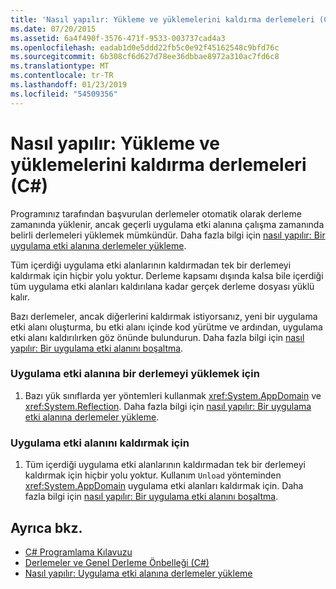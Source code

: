 ```yaml
---
title: 'Nasıl yapılır: Yükleme ve yüklemelerini kaldırma derlemeleri (C#)'
ms.date: 07/20/2015
ms.assetid: 6a4f490f-3576-471f-9533-003737cad4a3
ms.openlocfilehash: eadab1d0e5ddd22fb5c0e92f45162548c9bfd76c
ms.sourcegitcommit: 6b308cf6d627d78ee36dbbae8972a310ac7fd6c8
ms.translationtype: MT
ms.contentlocale: tr-TR
ms.lasthandoff: 01/23/2019
ms.locfileid: "54509356"
---
```

# <a name="how-to-load-and-unload-assemblies-c"></a>Nasıl yapılır: Yükleme ve yüklemelerini kaldırma derlemeleri (C#)
Programınız tarafından başvurulan derlemeler otomatik olarak derleme zamanında yüklenir, ancak geçerli uygulama etki alanına çalışma zamanında belirli derlemeleri yüklemek mümkündür. Daha fazla bilgi için [nasıl yapılır: Bir uygulama etki alanına derlemeler yükleme](../../../../framework/app-domains/how-to-load-assemblies-into-an-application-domain.md).  
  
 Tüm içerdiği uygulama etki alanlarının kaldırmadan tek bir derlemeyi kaldırmak için hiçbir yolu yoktur. Derleme kapsamı dışında kalsa bile içerdiği tüm uygulama etki alanları kaldırılana kadar gerçek derleme dosyası yüklü kalır.  
  
 Bazı derlemeler, ancak diğerlerini kaldırmak istiyorsanız, yeni bir uygulama etki alanı oluşturma, bu etki alanı içinde kod yürütme ve ardından, uygulama etki alanı kaldırılırken göz önünde bulundurun. Daha fazla bilgi için [nasıl yapılır: Bir uygulama etki alanını boşaltma](../../../../framework/app-domains/how-to-unload-an-application-domain.md).  
  
### <a name="to-load-an-assembly-into-an-application-domain"></a>Uygulama etki alanına bir derlemeyi yüklemek için  
  
1.  Bazı yük sınıflarda yer yöntemleri kullanmak <xref:System.AppDomain> ve <xref:System.Reflection>. Daha fazla bilgi için [nasıl yapılır: Bir uygulama etki alanına derlemeler yükleme](../../../../framework/app-domains/how-to-load-assemblies-into-an-application-domain.md).  
  
### <a name="to-unload-an-application-domain"></a>Uygulama etki alanını kaldırmak için  
  
1.  Tüm içerdiği uygulama etki alanlarının kaldırmadan tek bir derlemeyi kaldırmak için hiçbir yolu yoktur. Kullanım `Unload` yönteminden <xref:System.AppDomain> uygulama etki alanları kaldırmak için. Daha fazla bilgi için [nasıl yapılır: Bir uygulama etki alanını boşaltma](../../../../framework/app-domains/how-to-unload-an-application-domain.md).  
  
## <a name="see-also"></a>Ayrıca bkz.

- [C# Programlama Kılavuzu](../../../../csharp/programming-guide/index.md)
- [Derlemeler ve Genel Derleme Önbelleği (C#)](../../../../csharp/programming-guide/concepts/assemblies-gac/index.md)
- [Nasıl yapılır: Uygulama etki alanına derlemeler yükleme](../../../../framework/app-domains/how-to-load-assemblies-into-an-application-domain.md)
